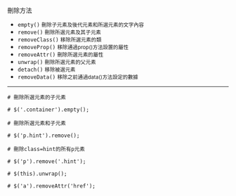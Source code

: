 刪除方法
- `empty()` <small>刪除子元素及後代元素和所選元素的文字內容</small>
- `remove()` <small>刪除所選元素及其子元素</small>
- `removeClass()` <small>移除所選元素的類</small>
- `removeProp()` <small>移除通過prop()方法設置的屬性</small>
- `removeAttr()` <small>刪除所選元素的屬性</small>
- `unwrap()` <small>刪除所選元素的父元素</small>
- `detach()` <small>移除被選元素</small>
- `removeData()` <small>移除之前通過data()方法設定的數據</small>

---

```
# 刪除所選元素的子元素

# $('.container').empty();
```

```
# 刪除所選元素和子元素

# $('p.hint').remove();
```

```
# 刪除class=hint的所有p元素

# $('p').remove('.hint');
```

```
# $(this).unwrap();
```

```
# $('a').removeAttr('href');
```